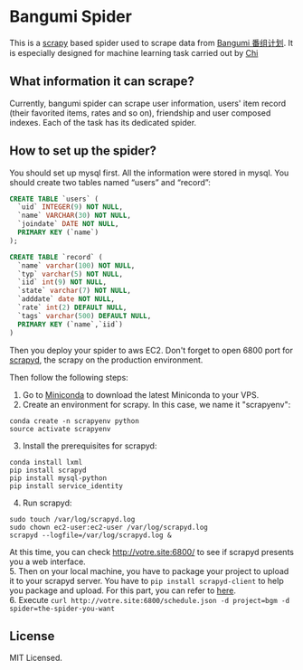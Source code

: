 # Bangumi Spider

This is a [scrapy](http://scrapy.org/) based spider used to scrape data from [Bangumi 番组计划](https://bgm.tv). It is especially designed for machine learning task carried out by [Chi](http://ikely.me/chi)

## What information it can scrape?

Currently, bangumi spider can scrape user information, users' item record (their favorited items, rates and so on), friendship and user composed indexes. Each of the task has its dedicated spider.

## How to set up the spider?

You should set up mysql first. All the information were stored in mysql. You should create two tables named “users” and “record”:

```sql
CREATE TABLE `users` (
  `uid` INTEGER(9) NOT NULL,
  `name` VARCHAR(30) NOT NULL,
  `joindate` DATE NOT NULL,
  PRIMARY KEY (`name`)
);

CREATE TABLE `record` (
  `name` varchar(100) NOT NULL,
  `typ` varchar(5) NOT NULL,
  `iid` int(9) NOT NULL,
  `state` varchar(7) NOT NULL,
  `adddate` date NOT NULL,
  `rate` int(2) DEFAULT NULL,
  `tags` varchar(500) DEFAULT NULL,
  PRIMARY KEY (`name`,`iid`)
)
```

Then you deploy your spider to aws EC2. Don't forget to open 6800 port for [scrapyd](http://scrapyd.readthedocs.org/en/latest/), the scrapy on the production environment.

Then follow the following steps:

1. Go to [Miniconda](http://conda.pydata.org/miniconda.html) to download the latest Miniconda to your VPS.  
2. Create an environment for scrapy. In this case, we name it "scrapyenv":
```
conda create -n scrapyenv python
source activate scrapyenv
```  
3. Install the prerequisites for scrapyd:
```
conda install lxml
pip install scrapyd
pip install mysql-python
pip install service_identity
```  
4. Run scrapyd:
```
sudo touch /var/log/scrapyd.log
sudo chown ec2-user:ec2-user /var/log/scrapyd.log
scrapyd --logfile=/var/log/scrapyd.log &
```  
At this time, you can check http://votre.site:6800/ to see if scrapyd presents you a web interface.  
5. Then on your local machine, you have to package your project to upload it to your scrapyd server. You have to `pip install scrapyd-client` to help you package and upload. For this part, you can refer to [here](https://github.com/scrapy/scrapyd-client).  
6. Execute `curl http://votre.site:6800/schedule.json -d project=bgm -d spider=the-spider-you-want`  

## License

MIT Licensed.
